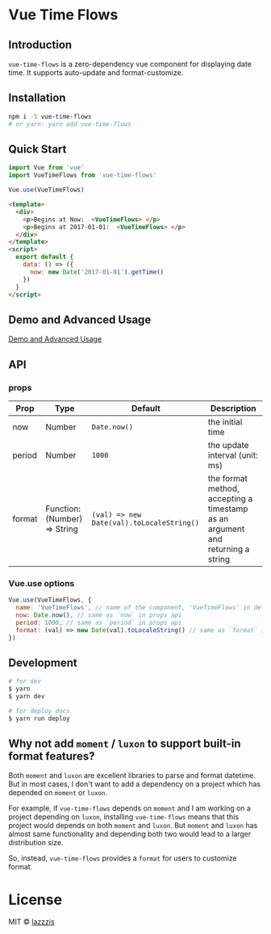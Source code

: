 # Vue Time Flows

## Introduction

`vue-time-flows` is a zero-dependency vue component for displaying date time. It supports auto-update and format-customize.

## Installation

```bash
npm i -S vue-time-flows
# or yarn: yarn add vue-time-flows
```

## Quick Start

```js
import Vue from 'vue'
import VueTimeFlows from 'vue-time-flows'

Vue.use(VueTimeFlows)
```

```html
<template>
  <div>
    <p>Begins at Now:  <VueTimeFlows> </p>
    <p>Begins at 2017-01-01:  <VueTimeFlows> </p>
  </div>
</template>
<script>
  export default {
    data: () => ({
      now: new Date('2017-01-01').getTime()
    })
  }
</script>
```

## Demo and Advanced Usage

[Demo and Advanced Usage](https://lazzzis.github.io/vue-time-flows)

## API

### props
|Prop|Type|Default|Description|
|-|-|-|-|
|now|Number|`Date.now()`|the initial time|
|period|Number|`1000`|the update interval (unit: ms)|
|format|Function: (Number) => String| `(val) => new Date(val).toLocaleString()`| the format method, accepting a timestamp as an argument and returning a string|

### Vue.use options

```js
Vue.use(VueTimeFlows, {
  name: 'VueTimeFlows', // name of the component, 'VueTimeFlows' in default
  now: Date.now(), // same as `now` in props api
  period: 1000, // same as `period` in props api
  format: (val) => new Date(val).toLocaleString() // same as `format` in props api
})
```
## Development

```bash
# for dev
$ yarn
$ yarn dev

# for deploy docs
$ yarn run deploy
```

## Why not add `moment` / `luxon` to support built-in format features?

Both `moment` and `luxon` are excellent libraries to parse and format datetime. But in most cases, I don't want to add a dependency on a project which has depended on `moment` or `luxon`.

For example, if `vue-time-flows` depends on `moment` and I am working on a project depending on `luxon`, installing `vue-time-flows` means that this project would depends on both `moment` and `luxon`. But `moment` and `luxon` has almost same functionality and depending both two would lead to a larger distribution size.

So, instead, `vue-time-flows` provides a `format` for users to customize format.

# License

MIT &copy; [lazzzis](https://github.com/lazzzis)
